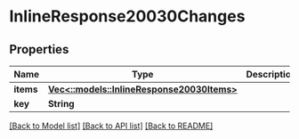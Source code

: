 # InlineResponse20030Changes

## Properties

Name | Type | Description | Notes
------------ | ------------- | ------------- | -------------
**items** | [**Vec<::models::InlineResponse20030Items>**](inline_response_200_30_items.md) |  | [optional] 
**key** | **String** |  | [optional] 

[[Back to Model list]](../README.md#documentation-for-models) [[Back to API list]](../README.md#documentation-for-api-endpoints) [[Back to README]](../README.md)


